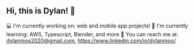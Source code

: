 ## Hi, this is Dylan! 👋

💻 I'm currently working on: web and mobile app projects! 
🔎 I'm currently learning: AWS, Typescript, Blender, and more
📩 You can reach me at: dylanmoo2020@gmail.com, https://www.linkedin.com/in/dylanmoo/
